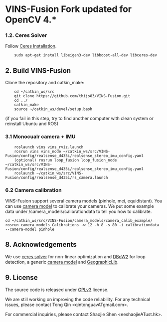 # VINS-Fusion Fork updated for OpenCV 4.*



### 1.2. **Ceres Solver**
Follow [Ceres Installation](http://ceres-solver.org/installation.html).
```
    sudo apt-get install libeigen3-dev libboost-all-dev libceres-dev
```

## 2. Build VINS-Fusion
Clone the repository and catkin_make:
```
    cd ~/catkin_ws/src
    git clone https://github.com/thijs83/VINS-Fusion.git
    cd ../
    catkin_make
    source ~/catkin_ws/devel/setup.bash
```
(if you fail in this step, try to find another computer with clean system or reinstall Ubuntu and ROS)



### 3.1 Monocualr camera + IMU

```
    roslaunch vins vins_rviz.launch
    rosrun vins vins_node ~/catkin_ws/src/VINS-Fusion/config/realsense_d435i/realsense_stereo_imu_config.yaml
    (optional) rosrun loop_fusion loop_fusion_node ~/catkin_ws/src/VINS-Fusion/config/realsense_d435i/realsense_stereo_imu_config.yaml 
    roslaunch ~/catkin_ws/src/VINS-Fusion/config/realsense_d435i/rs_camera.launch
```




### 6.2 Camera calibration
VINS-Fusion support several camera models (pinhole, mei, equidistant). You can use [camera model](https://github.com/hengli/camodocal) to calibrate your cameras. We put some example data under /camera_models/calibrationdata to tell you how to calibrate.
```
cd ~/catkin_ws/src/VINS-Fusion/camera_models/camera_calib_example/
rosrun camera_models Calibrations -w 12 -h 8 -s 80 -i calibrationdata --camera-model pinhole
```

## 8. Acknowledgements
We use [ceres solver](http://ceres-solver.org/) for non-linear optimization and [DBoW2](https://github.com/dorian3d/DBoW2) for loop detection, a generic [camera model](https://github.com/hengli/camodocal) and [GeographicLib](https://geographiclib.sourceforge.io/).

## 9. License
The source code is released under [GPLv3](http://www.gnu.org/licenses/) license.

We are still working on improving the code reliability. For any technical issues, please contact Tong Qin <qintonguavATgmail.com>.

For commercial inquiries, please contact Shaojie Shen <eeshaojieATust.hk>.

